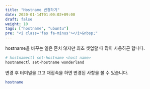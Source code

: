 ```yaml
---
title: "Hostname 변경하기"
date: 2020-01-14T01:00:02+09:00
draft: false
weight: 10
tags: ["hostname", "ubuntu"]
pre: "<i class='fas fa-minus'></i>&nbsp;"
---
```


hostname을 바꾸는 일은 흔치 않지만 최초 셋업할 때 많이 사용하곤 합니다.

```bash
# hostnamectl set-hostname <host name>
hostnamectl set-hostname wonderland
```

변경 후 터미널을 끄고 재접속을 하면 변경된 사항을 볼 수 있습니다.

```bash
hostname
```